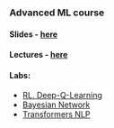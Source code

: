 ### Advanced ML course

#### Slides - [here](slides)
#### Lectures - [here](https://www.youtube.com/playlist?list=PLI83Pf8BmFlf0cf8DjSuhzl4ihQzLk1h9)
#### Labs:
  - [RL. Deep-Q-Learning](labs/01-Deep-Q-Learning)
  - [Bayesian Network](labs/02-Bayesian-Network)
  - [Transformers NLP](labs/03-Transformers)
